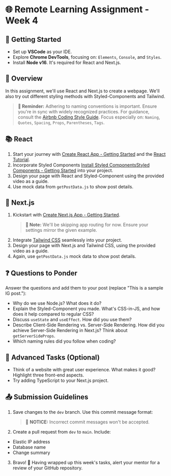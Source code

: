 # 🌐 Remote Learning Assignment - Week 4

## 🚀 Getting Started

- Set up **VSCode** as your IDE.
- Explore **Chrome DevTools**, focusing on: `Elements`, `Console`, and `Styles`.
- Install **Node v16**. It's required for React and Next.js.

## 📌 Overview

In this assignment, we'll use React and Next.js to create a webpage. We'll also try out different styling methods with Styled-Components and Tailwind.

> **🔔 Reminder:** Adhering to naming conventions is important. Ensure you're in sync with widely recognized practices. For guidance, consult the [Airbnb Coding Style Guide](https://github.com/airbnb/javascript/tree/master/react#naming). Focus especially on: `Naming`, `Quotes`, `Spacing`, `Props`, `Parentheses`, `Tags`.

## 📚 React

1. Start your journey with [Create React App - Getting Started](https://create-react-app.dev/docs/getting-started) and the [React Tutorial](https://reactjs.org/tutorial/tutorial.html).
2. Incorporate Styled Components [Install Styled Components](https://styled-components.com/)[Styled Components - Getting Started](https://styled-components.com/docs/basics#getting-started) into your project.
3. Design your page with React and Styled-Component using the provided video as a guide.
4. Use mock data from `getPostData.js` to show post details.

## 📘 Next.js

1. Kickstart with [Create Next.js App - Getting Started](https://nextjs.org/docs/getting-started/installation).
   > **🔔 Note:** We'll be skipping app routing for now. Ensure your settings mirror the given example.
2. Integrate [Tailwind CSS](https://tailwindcss.com/docs/installation) seamlessly into your project.
3. Design your page with Next.js and Tailwind CSS, using the provided video as a guide.
4. Again, use `getPostData.js` mock data to show post details.

## ❓ Questions to Ponder

Answer the questions and add them to your post (replace "This is a sample IG post."):

- Why do we use Node.js? What does it do?
- Explain the Styled-Component you made. What's CSS-in-JS, and how does it help compared to regular CSS?
- Discuss `useState` and `useEffect`. How did you use them?
- Describe Client-Side Rendering vs. Server-Side Rendering. How did you achieve Server-Side Rendering in Next.js? Think about `getServerSideProps`.
- Which naming rules did you follow when coding?

## 🌟 Advanced Tasks (Optional)

- Think of a website with great user experience. What makes it good? Highlight three front-end aspects.
- Try adding TypeScript to your Next.js project.

## 📤 Submission Guidelines

1. Save changes to the `dev` branch. Use this commit message format:
   > 🚫 **NOTICE:** Incorrect commit messages won't be accepted.
2. Create a pull request from `dev` to `main`. Include:
- Elastic IP address
- Database name
- Change summary

3. Bravo! 🎉 Having wrapped up this week's tasks, alert your mentor for a review of your GitHub repository.
